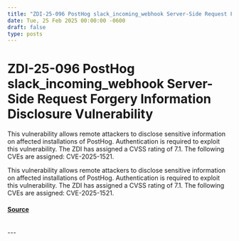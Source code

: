 ```yaml
---
title: "ZDI-25-096 PostHog slack_incoming_webhook Server-Side Request Forgery Information Disclosure Vulnerability"
date: Tue, 25 Feb 2025 00:00:00 -0600
draft: false
type: posts
---
```

# ZDI-25-096 PostHog slack_incoming_webhook Server-Side Request Forgery Information Disclosure Vulnerability





This vulnerability allows remote attackers to disclose sensitive information on affected installations of PostHog. Authentication is required to exploit this vulnerability. The ZDI has assigned a CVSS rating of 7.1. The following CVEs are assigned: CVE-2025-1521.

This vulnerability allows remote attackers to disclose sensitive information on affected installations of PostHog. Authentication is required to exploit this vulnerability. The ZDI has assigned a CVSS rating of 7.1. The following CVEs are assigned: CVE-2025-1521.

#### [Source](http://www.zerodayinitiative.com/advisories/ZDI-25-096/)

<br/>
---
